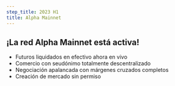 ```yaml
---
step_title: 2023 H1
title: Alpha Mainnet
---
```


## ¡La red Alpha Mainnet está activa!

- Futuros liquidados en efectivo ahora en vivo
- Comercio con seudónimo totalmente descentralizado
- Negociación apalancada con márgenes cruzados completos
- Creación de mercado sin permiso
